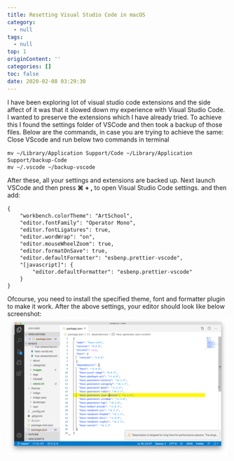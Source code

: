 ```yaml
---
title: Resetting Visual Studio Code in macOS
category:
  - null
tags:
  - null
top: 1
originContent: ''
categories: []
toc: false
date: 2020-02-08 03:29:30
---
```


I have been exploring lot of visual studio code extensions and the side affect of it was that it slowed down my experience with Visual Studio Code. I wanted to preserve the extensions which I have already tried. To achieve this I found the settings folder of VSCode and then took a backup of those files. Below are the commands, in case you are trying to achieve the same:
Close VScode and run below two commands in terminal
```
mv ~/Library/Application Support/Code ~/Library/Application Support/backup-Code
mv ~/.vscode ~/backup-vscode
```
After these, all your settings and extensions are backed up. Next launch VSCode and then press **⌘ + ,** to open Visual Studio Code settings.
and then add:
```
{
    "workbench.colorTheme": "ArtSchool",
    "editor.fontFamily": "Operator Mono",
    "editor.fontLigatures": true,
    "editor.wordWrap": "on",
    "editor.mouseWheelZoom": true,
    "editor.formatOnSave": true,
    "editor.defaultFormatter": "esbenp.prettier-vscode",
    "[javascript]": {
        "editor.defaultFormatter": "esbenp.prettier-vscode"
    }
}
```

Ofcourse, you need to install the specified theme, font and formatter plugin to make it work. After the above settings, your editor should look like below screenshot:
![image.png](/images/2020/02/08/06ba4fb0-49f5-11ea-984d-f70f4cd221c6.png)

